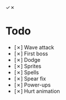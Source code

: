 ✓✗
# Todo
- [✗] Wave attack
- [✗] First boss
- [✗] Dodge
- [✗] Sprites
- [✗] Spells
- [✗] Spear fix
- [✗] Power-ups
- [✗] Hurt animation